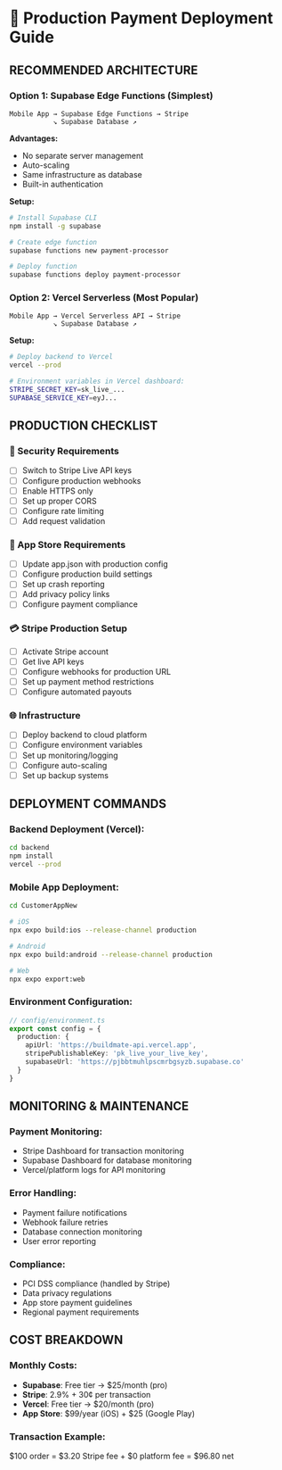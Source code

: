 # 🚀 Production Payment Deployment Guide

## **RECOMMENDED ARCHITECTURE**

### **Option 1: Supabase Edge Functions (Simplest)**
```
Mobile App → Supabase Edge Functions → Stripe
           ↘ Supabase Database ↗
```

**Advantages:**
- No separate server management
- Auto-scaling
- Same infrastructure as database
- Built-in authentication

**Setup:**
```bash
# Install Supabase CLI
npm install -g supabase

# Create edge function
supabase functions new payment-processor

# Deploy function
supabase functions deploy payment-processor
```

### **Option 2: Vercel Serverless (Most Popular)**
```
Mobile App → Vercel Serverless API → Stripe
           ↘ Supabase Database ↗
```

**Setup:**
```bash
# Deploy backend to Vercel
vercel --prod

# Environment variables in Vercel dashboard:
STRIPE_SECRET_KEY=sk_live_...
SUPABASE_SERVICE_KEY=eyJ...
```

## **PRODUCTION CHECKLIST**

### **🔐 Security Requirements**
- [ ] Switch to Stripe Live API keys
- [ ] Configure production webhooks
- [ ] Enable HTTPS only
- [ ] Set up proper CORS
- [ ] Configure rate limiting
- [ ] Add request validation

### **📱 App Store Requirements**
- [ ] Update app.json with production config
- [ ] Configure production build settings
- [ ] Set up crash reporting
- [ ] Add privacy policy links
- [ ] Configure payment compliance

### **💳 Stripe Production Setup**
- [ ] Activate Stripe account
- [ ] Get live API keys
- [ ] Configure webhooks for production URL
- [ ] Set up payment method restrictions
- [ ] Configure automated payouts

### **🌐 Infrastructure**
- [ ] Deploy backend to cloud platform
- [ ] Configure environment variables
- [ ] Set up monitoring/logging
- [ ] Configure auto-scaling
- [ ] Set up backup systems

## **DEPLOYMENT COMMANDS**

### **Backend Deployment (Vercel):**
```bash
cd backend
npm install
vercel --prod
```

### **Mobile App Deployment:**
```bash
cd CustomerAppNew

# iOS
npx expo build:ios --release-channel production

# Android  
npx expo build:android --release-channel production

# Web
npx expo export:web
```

### **Environment Configuration:**
```typescript
// config/environment.ts
export const config = {
  production: {
    apiUrl: 'https://buildmate-api.vercel.app',
    stripePublishableKey: 'pk_live_your_live_key',
    supabaseUrl: 'https://pjbbtmuhlpscmrbgsyzb.supabase.co'
  }
}
```

## **MONITORING & MAINTENANCE**

### **Payment Monitoring:**
- Stripe Dashboard for transaction monitoring
- Supabase Dashboard for database monitoring
- Vercel/platform logs for API monitoring

### **Error Handling:**
- Payment failure notifications
- Webhook failure retries
- Database connection monitoring
- User error reporting

### **Compliance:**
- PCI DSS compliance (handled by Stripe)
- Data privacy regulations
- App store payment guidelines
- Regional payment requirements

## **COST BREAKDOWN**

### **Monthly Costs:**
- **Supabase**: Free tier → $25/month (pro)
- **Stripe**: 2.9% + 30¢ per transaction
- **Vercel**: Free tier → $20/month (pro)
- **App Store**: $99/year (iOS) + $25 (Google Play)

### **Transaction Example:**
$100 order = $3.20 Stripe fee + $0 platform fee = $96.80 net
